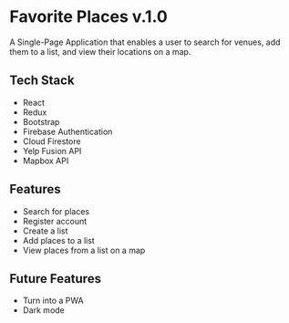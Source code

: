 # Favorite Places v.1.0

A Single-Page Application that enables a user to search for venues, add them to a list, and view their locations on a map.

## Tech Stack

- React
- Redux
- Bootstrap
- Firebase Authentication
- Cloud Firestore
- Yelp Fusion API
- Mapbox API

## Features

- Search for places
- Register account
- Create a list
- Add places to a list
- View places from a list on a map

## Future Features

- Turn into a PWA
- Dark mode
